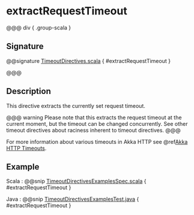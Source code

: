 # extractRequestTimeout

@@@ div { .group-scala }

## Signature

@@signature [TimeoutDirectives.scala](/akka-http/src/main/scala/akka/http/scaladsl/server/directives/TimeoutDirectives.scala) { #extractRequestTimeout }

@@@

## Description

This directive extracts the currently set request timeout. 

@@@ warning
Please note that this extracts the request timeout at the current moment, but the timeout can be changed concurrently. 
See other timeout directives about raciness inherent to timeout directives. 
@@@

For more information about various timeouts in Akka HTTP see @ref[Akka HTTP Timeouts](../../../common/timeouts.md).

## Example

Scala
:  @@snip [TimeoutDirectivesExamplesSpec.scala]($test$/scala/docs/http/scaladsl/server/directives/TimeoutDirectivesExamplesSpec.scala) { #extractRequestTimeout }

Java
:  @@snip [TimeoutDirectivesExamplesTest.java]($test$/java/docs/http/javadsl/server/directives/TimeoutDirectivesExamplesTest.java) { #extractRequestTimeout }
